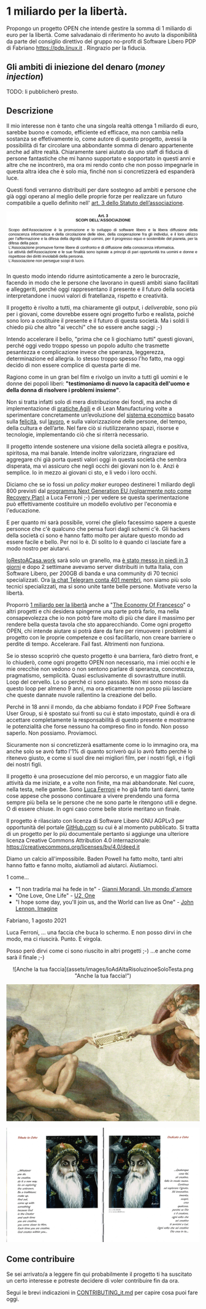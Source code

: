# 1 miliardo per la libertà.

Propongo un progetto OPEN che intende gestire la somma di 1 miliardo di euro per la libertà. Come salvadanaio di riferimento ho avuto la disponibilità da parte del consiglio direttivo del gruppo no-profit di Software Libero PDP di Fabriano https://pdp.linux.it . Ringrazio per la fiducia.

## Gli ambiti di iniezione del denaro (*money injection*)

TODO: li pubblicherò presto.

## Descrizione

Il mio interesse non è tanto che una singola realtà ottenga 1 miliardo di euro, sarebbe buono e comodo, efficiente ed efficace, ma non cambia nella sostanza se effetivamente io, come autore di questo progetto, avessi la possibilità di far circolare una abbondante somma di denaro appartenente anche ad altre realtà. Chiaramente sarei aiutato da uno staff di fiducia di persone fantastiche che mi hanno supportato e sopportato in questi anni e altre che ne incontrerò, ma ora mi rendo conto che non posso impegnarle in questa altra idea che è solo mia, finché non si concretizzerà ed espanderà luce.

Questi fondi verranno distribuiti per dare sostegno ad ambiti e persone che già oggi operano al meglio delle proprie forze per realizzare un futuro compatibile a quello definito nell' [art. 3 dello Statuto dell’associazione](assets/doc/PDP_Statuto_2003.pdf). 

![Art. 3 dello Statuto del PDP](assets/images/PDP_Statuto_art_3.png "Art. 3 dello Statuto del PDP Free Software User Group")

In questo modo intendo ridurre asintoticamente a zero le burocrazie, facendo in modo che le persone che lavorano in questi ambiti siano facilitati e alleggeriti, perché oggi rappresentano il presente e il futuro della società interpretandone i nuovi valori di fratellanza, rispetto e creatività. 

Il progetto è rivolto a tutti, ma chiaramente gli output, i *deliverable*, sono più per i giovani, come dovrebbe essere ogni progetto furbo e realista, poiché sono loro a costituire il presente e il futuro di questa società. Ma i soldi li chiedo più che altro "ai vecchi" che so essere anche saggi ;-)

Intendo accelerare il bello, "prima che ce li giochiamo tutti" questi giovani, perché oggi vedo troppo spesso un popolo adulto che trasmette pesantezza e complicazione
invece che speranza, leggerezza, determinazione ed allegria. Io stesso troppo spesso l'ho fatto, ma oggi decido di non essere complice di questa parte di me.

Ragiono come in un gran bel film e rivolgo un invito a tutti gli uomini e le donne dei popoli liberi: **"testimoniamo di nuovo la capacità dell'uomo e della donna di risolvere i problemi insieme"**.

Non si tratta infatti solo di mera distribuzione dei fondi, ma anche di implementazione di [pratiche Agili](https://agilemanifesto.org/iso/it/manifesto.html) e di Lean Manufacturing volte a sperimentare concretamente un’evoluzione del [sistema economico](https://it.wikipedia.org/wiki/Economia) basato sulla [felicità](https://it.wikipedia.org/wiki/Felicit%C3%A0_interna_lorda), sul [lavoro](https://it.wikipedia.org/wiki/Lavoro), e sulla valorizzazione delle persone, del tempo, della cultura e dell’arte. Nel fare ciò si riutilizzeranno spazi, risorse e tecnologie, implementando ciò che si riterrà necessario.

Il progetto intende sostenere una visione della società allegra e positiva, spiritosa, ma mai banale. Intende inoltre valorizzare, ringraziare ed aggregare chi già porta questi valori oggi in questa società che sembra disperata, ma vi assicuro che negli occhi dei giovani non lo è. Anzi è semplice. Io in mezzo ai giovani ci sto, e li vedo i loro occhi.

Diciamo che se io fossi un *policy maker* europeo destinerei 1 miliardo degli 800 previsti dal [programma Next Generation EU (volgarmente noto come Recovery Plan)](https://ec.europa.eu/info/strategy/recovery-plan-europe_it) a Luca Ferroni ;-) per vedere se questa sperimentazione può effettivamente costituire un modello evolutivo per l'economia e l'educazione.

E per quanto mi sarà possibile, vorrei che glielo facessimo sapere a queste personce che c'è qualcuno che pensa fuori dagli schemi c'è. Gli hackers della società ci sono e hanno fatto molto per aiutare questo mondo ad essere facile e bello. Per noi lo è. Di solito lo è quando ci lasciate fare a modo nostro per aiutarvi.

[IoRestoACasa.work](https://iorestoacasa.work) sarà solo un granello, ma [è stato messo in piedi in 3 giorni](https://iorestoacasa.work/rassegna-stampa.html) e dopo 2 settimane avevamo server distribuiti in tutta Italia, con Software Libero, per 200GB di banda e una community di 70 tecnici specializzati. Ora [la chat Telegram conta 401 membri](https://t.me/iorestoacasawork), non siamo più solo tecnici specializzati, ma si sono unite tante belle persone. Motivate verso la libertà.

Proporrò [1 miliardo per la libertà](https://github.com/feroda/1) anche a "[The Economy Of Francesco](https://francescoeconomy.org/it/)" o altri progetti e chi desidera spingerne una parte potrà farlo, ma nella consapevolezza che io non potrò fare molto di più che dare il massimo per rendere bella questa tavola che sto apparecchiando. Come ogni progetto OPEN, chi intende aiutare si potrà dare da fare per rimuovere i problemi al progetto con le proprie competenze e così facilitarlo, non creare barriere o perdite di tempo. Accelerare. Fail fast. Altrimenti non funziona.

Se io stesso scoprirò che questo progetto è una barriera, farò dietro front, e lo chiuderò, come ogni progetto OPEN non necessario, ma i miei occhi e le mie orecchie non vedono o non sentono parlare di speranza, concretezza, pragmatismo, semplicità. Quasi esclusivamente di sovrastrutture inutili. Loop del cervello. Lo so perché ci sono passato. Non mi sono mosso da questo loop per almeno 9 anni, ma ora eticamente non posso più lasciare che queste dannate nuvole rallentino la creazione del bello.

Perché in 18 anni il mondo, da che abbiamo fondato il PDP Free Software User Group, si è spostato sui fronti su cui è stato impostato, quindi è ora di accettare completamente la responsabilità di questo presente e mostrarne le potenzialità che forse nessuno ha compreso fino in fondo. Non posso saperlo. Non possiamo. Proviamoci.

Sicuramente non si concretizzerà esattamente come io lo immagino ora, ma anche solo se avrò fatto l'1% di quanto scriverò qui lo avrò fatto perché lo ritenevo giusto, e come si suol dire nei migliori film, per i nostri figli, e i figli dei nostri figli.

Il progetto è una prosecuzione del mio percorso, e un maggior fiato alle attività da me iniziate, e a volte non finite, ma mai abbandonate. Nel cuore, nella testa, nelle gambe. Sono [Luca Ferroni](https://www.lucaferroni.it) e ho già fatto tanti danni, tante cose appese che possono continuare a vivere prendendo una forma sempre più bella se le persone che ne sono parte le ritengono utili e degne. O di essere chiuse. In ogni caso come belle storie meritano un finale.

Il progetto è rilasciato con licenza di Software Libero GNU AGPLv3 per opportunità del portale [GitHub.com](https://github.com) su cui è al momento pubblicato. Si tratta di un progetto per lo più documentale pertanto si aggiunge una ulteriore licenza Creative Commons Attribution 4.0 internazionale: https://creativecommons.org/licenses/by/4.0/deed.it 

Diamo un calcio all'impossibile. Baden Powell ha fatto molto, tanti altri hanno fatto e fanno molto, aiutiamoli ad aiutarci. Aiutiamoci. 

1 come... 

* "1 non tradirla mai ha fede in te" - [Gianni Morandi, Un mondo d'amore](https://youtu.be/2c_xoz1gCgU)
* "One Love, One Life" - [U2, One](https://youtu.be/ftjEcrrf7r0)
* "I hope some day, you'll join us, and the World can live as One" - [John Lennon, Imagine](https://youtu.be/EJ72bYyEtBg)

Fabriano, 1 agosto 2021

Luca Ferroni, 
... una faccia che buca lo schermo. E non posso dirvi in che modo, ma ci riuscirà. Punto. E virgola.

Posso però dirvi come ci sono riuscito in altri progetti ;-) ...e anche come sarà il finale ;-)

<p style="text-align: center;">
![Anche la tua faccia](assets/images/IoAdAltaRisoluzinoeSoloTesta.png "Anche la tua faccia!")
</p>

![La creazione 2.0](assets/images/LaCreazioneDiAdamoConLaTastieraDalFOSDEM.jpg "La creazione 2.0")

![Creatività](assets/images/Osho.jpg "Creatività by Osho, tratto da *diecinumeriperconosceredio* - Verdirosi")

## Come contribuire

Se sei arrivato/a a leggere fin qui probabilmente il progetto ti ha suscitato un certo interesse e potreste decidere di voler contribuire fin da ora.

Segui le brevi indicazioni in [CONTRIBUTING_it.md](CONTRIBUTING_it.md) per capire cosa puoi fare oggi.